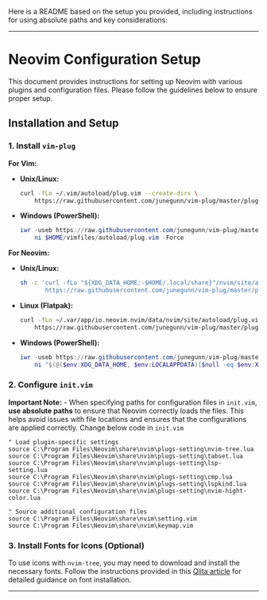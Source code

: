 Here is a README based on the setup you provided, including instructions for using absolute paths and key considerations:

---

# Neovim Configuration Setup

This document provides instructions for setting up Neovim with various plugins and configuration files. Please follow the guidelines below to ensure proper setup.

## Installation and Setup

### 1. Install `vim-plug`

**For Vim:**

- **Unix/Linux:**
  ```sh
  curl -fLo ~/.vim/autoload/plug.vim --create-dirs \
      https://raw.githubusercontent.com/junegunn/vim-plug/master/plug.vim
  ```

- **Windows (PowerShell):**
  ```powershell
  iwr -useb https://raw.githubusercontent.com/junegunn/vim-plug/master/plug.vim |`
      ni $HOME/vimfiles/autoload/plug.vim -Force
  ```

**For Neovim:**

- **Unix/Linux:**
  ```sh
  sh -c 'curl -fLo "${XDG_DATA_HOME:-$HOME/.local/share}"/nvim/site/autoload/plug.vim --create-dirs \
         https://raw.githubusercontent.com/junegunn/vim-plug/master/plug.vim'
  ```

- **Linux (Flatpak):**
  ```sh
  curl -fLo ~/.var/app/io.neovim.nvim/data/nvim/site/autoload/plug.vim --create-dirs \
      https://raw.githubusercontent.com/junegunn/vim-plug/master/plug.vim
  ```

- **Windows (PowerShell):**
  ```powershell
  iwr -useb https://raw.githubusercontent.com/junegunn/vim-plug/master/plug.vim |`
      ni "$(@($env:XDG_DATA_HOME, $env:LOCALAPPDATA)[$null -eq $env:XDG_DATA_HOME])/nvim-data/site/autoload/plug.vim" -Force
  ```

### 2. Configure `init.vim`
 **Important Note:**
     - When specifying paths for configuration files in `init.vim`, **use absolute paths** to ensure that Neovim correctly loads the files. This helps avoid issues with file locations and ensures that the configurations are applied correctly. Change below code in `init.vim`

```vim
" Load plugin-specific settings
source C:\Program Files\Neovim\share\nvim\plugs-setting\nvim-tree.lua
source C:\Program Files\Neovim\share\nvim\plugs-setting\tabset.lua
source C:\Program Files\Neovim\share\nvim\plugs-setting\lsp-setting.lua
source C:\Program Files\Neovim\share\nvim\plugs-setting\cmp.lua
source C:\Program Files\Neovim\share\nvim\plugs-setting\lspkind.lua
source C:\Program Files\Neovim\share\nvim\plugs-setting\nvim-hight-color.lua

" Source additional configuration files
source C:\Program Files\Neovim\share\nvim\setting.vim
source C:\Program Files\Neovim\share\nvim\keymap.vim
```


### 3. Install Fonts for Icons (Optional)

To use icons with `nvim-tree`, you may need to download and install the necessary fonts. Follow the instructions provided in this [Qiita article](https://qiita.com/hwatahik/items/acdd791abeef4ed13c45) for detailed guidance on font installation.

---
